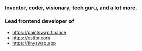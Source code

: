 ### Inventor, coder, visionary, tech guru, and a lot more.

### Lead frontend developer of

* https://paintswap.finance
* https://estfor.com
* https://tinyswap.app
